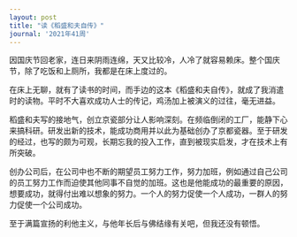 ```yaml
---
layout: post
title: "读《稻盛和夫自传》"
journal: '2021年41周'
---
```


因国庆节回老家，连日来阴雨连绵，天又比较冷，人冷了就容易赖床。整个国庆节，除了吃饭和上厕所，我都是在床上度过的。

在床上无聊，就有了读书的时间，而手边的这本《稻盛和夫自传》，就成了我消遣时的读物。平时不大喜欢成功人士的传记，鸡汤加上被演义的过往，毫无进益。

稻盛和夫写的接地气，创立京瓷部分让人影响深刻。在频临倒闭的工厂，能静下心来搞科研。研发出新的技术，能成功商用并以此为基础创办了京都瓷器。至于研发的经过，也写的颇为可观，长期忘我的投入工作，直到被现实启发，才在技术上有所突破。

创办公司后，在公司中也不断的期望员工努力工作，努力加班，例如通过自己公司的员工努力工作而迫使其他同事不自觉的加班。这也是他能成功的最重要的原因，想要成功，就得付出难以想象的努力。一个人的努力促使一个人成功，一群人的努力促使一个公司成功。

至于满篇宣扬的利他主义，与他年长后与佛结缘有关吧，但我还没有顿悟。
